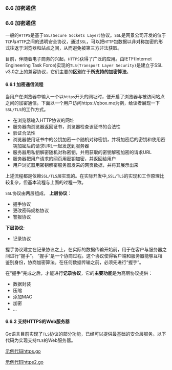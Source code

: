 ### 6.6 加密通信

### 6.6 加密通信
一般的`HTTPS`是基于`SSL(Secure Sockets Layer)`协议。`SSL`是网景公司开发的位于`TCP`与`HTTP`之间的透明安全协议，通过`SSL`，可以把`HTTP`包数据以非对称加密的形式往返于浏览器和站点之间，从而避免被第三方非法获取。

目前，伴随着电子商务的兴起，`HTTPS`获得了广泛的应用。由IETF(Internet Engineering Task Force)实现的`TLS(Transport Layer Security)`是建立于SSL v3.0之上的兼容协议，它们主要的**区别**在于**所支持的加密算法**。

#### 6.6.1 加密通信流程
当用户在浏览器中输入一个以`https`开头的网址时，便开启了浏览器与被访问站点之间的加密通信。下面以一个用户访问https://qbox.me为例，给读者展现一下`SSL/TLS`的工作方式。
* 在浏览器输入HTTP协议的网址
* 服务器向浏览器返回证书，浏览器检查该证书的合法性
* 验证合法性
* 浏览器使用证书中的公钥加密一个随机对称密钥，并将加密后的密钥和使用密钥加密后的请求URL一起发送到服务器
* 服务器用私钥解密随机对称密钥，并用获取的密钥解密加密的请求URL
* 服务器把用户请求的网页用密钥加密，并返回给用户
* 用户浏览器用密钥解密服务器发来的网页数据，并将其展示出来

上述流程都是依赖`SSL/TLS`层实现的。在实际开发中,`SSL/TLS`的实现和工作原理比较复杂，但基本流程与上面的过程一致。

`SSL`协议由两层组成，
**上层协议**：
* 握手协议
* 更改密码规格协议
* 警报协议

**下层协议**:
* 记录协议

握手协议建立在记录协议之上，在实际的数据传输开始前，用于在客户与服务器之间进行“握手”。
“握手”是一个协商过程。这个协议使得客户端和服务器能够互相鉴别身份，协商加密算法。在任何数据传输之前，必须先进行“握手”。

在“握手”完成之后，才能进行**记录协议**，它的**主要功能**是为高层协议提供：
* 数据封装
* 压缩
* 添加MAC
* 加密
* ...

#### 6.6.2  支持HTTPS的Web服务器
Go语言目前实现了`TLS`协议的部分功能，已经可以提供最基础的安全层服务。以下代码为实现支持`TLS`的Web服务器。

[示例代码https.go](https://github.com/Lynn--/TheGoProgrammingLanguage/blob/master/code/ChapterSix/6.6EncryptedCommunication/https.go)

[示例代码https2.go](https://github.com/Lynn--/TheGoProgrammingLanguage/blob/master/code/ChapterSix/6.6EncryptedCommunication/https2.go)